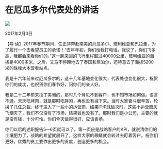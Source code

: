 # 在厄瓜多尔代表处的讲话
<img class="pv" src="https://api.visitor.plantree.me/visitor-badge/pv?namespace=plantree.me&key=renzhengfei-speeches/在厄瓜多尔代表处的讲话.md">


2017年2月3日



【导  读】2017年春节期间，任正非奔赴南美的厄瓜多尔、玻利维亚和巴拉圭，为了履行一个去看望员工的承诺！“去年年初，你们给我打电话。我说了，你们飞多高，我都会来看你们的。”这一趟来回的飞行里程超过40000公里，玻利维亚的海拔是4000多米。之后，又马不停蹄地去了泰国和尼泊尔，还特意去了海拔5200米的珠峰大本营看站点。



我是十六年前来过厄瓜多尔的，这十几年基地变化很大，代表处也变化很大，祝贺你们的成功，也祝贺你们春节好，问你们的亲人好。

我是二十二年前来拉丁美洲的，那时几个月见不到客户，也不知市场如何做。语言不通，天天吃烤肉，就是那时吃胖的，再也没有减下来。当时大家奋斗很辛苦，轮换了几任总裁，终于进入了一些小的运营商，结果IT泡沫破灭时，这些小运营商灰飞烟灭了，我们不仅没有了市场，结果钱也没有了。那时我们是小公司，主要的就是没有钱，十分可怜。你们今天做得很好，应该表扬。

你们以后的述职报告5—6页就可以了。第一页应是战略客户的KPI，就说清你们的土壤肥力了，战略的希望就展开了。这样大家的眼睛就会转过去盯着客户。祝你们更好，优秀的员工要作出更多的贡献，创造更多的机会。

